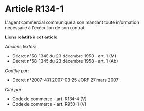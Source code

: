 # Article R134-1

L'agent commercial communique à son mandant toute information nécessaire à l'exécution de son contrat.

**Liens relatifs à cet article**

_Anciens textes_:

  - Décret n°58-1345 du 23 décembre 1958 - art. 1 (M)
  - Décret n°58-1345 du 23 décembre 1958 - art. 1 (Ab)

_Codifié par_:

  - Décret n°2007-431 2007-03-25 JORF 27 mars 2007

_Cité par_:

  - Code de commerce - art. R134-4 (V)
  - Code de commerce - art. R950-1 (V)
